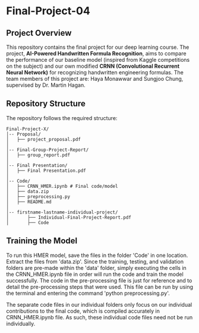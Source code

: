 # Final-Project-04

## Project Overview
This repository contains the final project for our deep learning course. The project, **AI-Powered Handwritten Formula Recognition**, aims to compare the performance of our baseline model (inspired from Kaggle competitions on the subject) and our own modified **CRNN (Convolutional Recurrent Neural Network)** for recognizing handwritten engineering formulas. The team members of this project are: Haya Monawwar and Sungjoo Chung, supervised by Dr. Martin Hagan.

## Repository Structure
The repository follows the required structure:

```
Final-Project-X/
│-- Proposal/
│   ├── project_proposal.pdf
│
│-- Final-Group-Project-Report/
│   ├── group_report.pdf
│
│-- Final Presentation/
│   ├── Final Presentation.pdf
│
│-- Code/
│   ├── CRNN_HMER.ipynb # Final code/model 
│   ├── data.zip
│   ├── preprocessing.py
│   ├── README.md
│
│-- firstname-lastname-individual-project/
│       ├── Individual-Final-Project-Report.pdf
│       ├── Code
```
## Training the Model
To run this HMER model, save the files in the folder 'Code' in one location. Extract the files from 'data.zip'. Since the training, testing, and validation folders are pre-made within the 'data' folder, simply executing the cells in the CRNN_HMER.ipynb file in order will run the code and train the model successfully. The code in the pre-processing file is just for reference and to detail the pre-processing steps that were used. This file can be run by using the terminal and entering the command 'python preprocessing.py'. 

The separate code files in our individual folders only focus on our individual contributions to the final code, which is compiled accurately in CRNN_HMER.ipynb file. As such, these individual code files need not be run individually.
